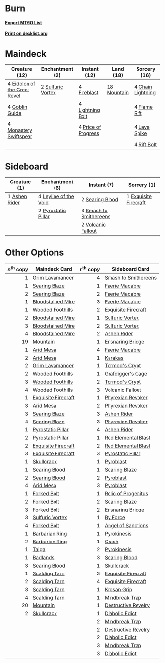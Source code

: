 # Burn

#### [Export MTGO List](../collection/Burn/Burn.txt)
#### [Print on decklist.org](http://decklist.org/?deckmain=4%09Chain%20Lightning%0A4%09Eidolon%20of%20the%20Great%20Revel%0A4%09Fireblast%0A4%09Flame%20Rift%0A4%09Goblin%20Guide%0A4%09Lava%20Spike%0A4%09Lightning%20Bolt%0A4%09Monastery%20Swiftspear%0A18%09Mountain%0A4%09Price%20of%20Progress%0A4%09Rift%20Bolt%0A2%09Sulfuric%20Vortex&deckside=1%09Ashen%20Rider%0A1%09Exquisite%20Firecraft%0A4%09Leyline%20of%20the%20Void%0A2%09Pyrostatic%20Pillar%0A2%09Searing%20Blood%0A3%09Smash%20to%20Smithereens%0A2%09Volcanic%20Fallout)
# Maindeck

|                                             Creature (12)                                             |                                      Enchantment (2)                                       |                                         Instant (12)                                         |                                      Land (18)                                       |                                        Sorcery (16)                                        |
|-------------------------------------------------------------------------------------------------------|--------------------------------------------------------------------------------------------|----------------------------------------------------------------------------------------------|--------------------------------------------------------------------------------------|--------------------------------------------------------------------------------------------|
|4 [Eidolon of the Great Revel](http://gatherer.wizards.com/Pages/Card/Details.aspx?multiverseid=442117)|2 [Sulfuric Vortex](http://gatherer.wizards.com/Pages/Card/Details.aspx?multiverseid=383117)|4 [Fireblast](http://gatherer.wizards.com/Pages/Card/Details.aspx?multiverseid=234736)        |18 [Mountain](http://gatherer.wizards.com/Pages/Card/Details.aspx?multiverseid=439604)|4 [Chain Lightning](http://gatherer.wizards.com/Pages/Card/Details.aspx?multiverseid=217977)|
|4 [Goblin Guide](http://gatherer.wizards.com/Pages/Card/Details.aspx?multiverseid=425921)              |                                                                                            |4 [Lightning Bolt](http://gatherer.wizards.com/Pages/Card/Details.aspx?multiverseid=234704)   |                                                                                      |4 [Flame Rift](http://gatherer.wizards.com/Pages/Card/Details.aspx?multiverseid=22290)      |
|4 [Monastery Swiftspear](http://gatherer.wizards.com/Pages/Card/Details.aspx?multiverseid=438706)      |                                                                                            |4 [Price of Progress](http://gatherer.wizards.com/Pages/Card/Details.aspx?multiverseid=234714)|                                                                                      |4 [Lava Spike](http://gatherer.wizards.com/Pages/Card/Details.aspx?multiverseid=370409)     |
|                                                                                                       |                                                                                            |                                                                                              |                                                                                      |4 [Rift Bolt](http://gatherer.wizards.com/Pages/Card/Details.aspx?multiverseid=370469)      |


# Sideboard

|                                      Creature (1)                                      |                                        Enchantment (6)                                         |                                           Instant (7)                                           |                                          Sorcery (1)                                           |
|----------------------------------------------------------------------------------------|------------------------------------------------------------------------------------------------|-------------------------------------------------------------------------------------------------|------------------------------------------------------------------------------------------------|
|1 [Ashen Rider](http://gatherer.wizards.com/Pages/Card/Details.aspx?multiverseid=373689)|4 [Leyline of the Void](http://gatherer.wizards.com/Pages/Card/Details.aspx?multiverseid=205013)|2 [Searing Blood](http://gatherer.wizards.com/Pages/Card/Details.aspx?multiverseid=378483)       |1 [Exquisite Firecraft](http://gatherer.wizards.com/Pages/Card/Details.aspx?multiverseid=398513)|
|                                                                                        |2 [Pyrostatic Pillar](http://gatherer.wizards.com/Pages/Card/Details.aspx?multiverseid=44290)   |3 [Smash to Smithereens](http://gatherer.wizards.com/Pages/Card/Details.aspx?multiverseid=397795)|                                                                                                |
|                                                                                        |                                                                                                |2 [Volcanic Fallout](http://gatherer.wizards.com/Pages/Card/Details.aspx?multiverseid=382401)    |                                                                                                |


# Other Options

|*n*<sup>th</sup> copy|                                        Maindeck Card                                         |*n*<sup>th</sup> copy|                                        Sideboard Card                                         |
|--------------------:|----------------------------------------------------------------------------------------------|--------------------:|-----------------------------------------------------------------------------------------------|
|                    1|[Grim Lavamancer](http://gatherer.wizards.com/Pages/Card/Details.aspx?multiverseid=234706)    |                    4|[Smash to Smithereens](http://gatherer.wizards.com/Pages/Card/Details.aspx?multiverseid=397795)|
|                    1|[Searing Blaze](http://gatherer.wizards.com/Pages/Card/Details.aspx?multiverseid=270873)      |                    1|[Faerie Macabre](http://gatherer.wizards.com/Pages/Card/Details.aspx?multiverseid=370410)      |
|                    2|[Searing Blaze](http://gatherer.wizards.com/Pages/Card/Details.aspx?multiverseid=270873)      |                    2|[Faerie Macabre](http://gatherer.wizards.com/Pages/Card/Details.aspx?multiverseid=370410)      |
|                    1|[Bloodstained Mire](http://gatherer.wizards.com/Pages/Card/Details.aspx?multiverseid=405094)  |                    3|[Faerie Macabre](http://gatherer.wizards.com/Pages/Card/Details.aspx?multiverseid=370410)      |
|                    1|[Wooded Foothills](http://gatherer.wizards.com/Pages/Card/Details.aspx?multiverseid=405116)   |                    2|[Exquisite Firecraft](http://gatherer.wizards.com/Pages/Card/Details.aspx?multiverseid=398513) |
|                    2|[Bloodstained Mire](http://gatherer.wizards.com/Pages/Card/Details.aspx?multiverseid=405094)  |                    1|[Sulfuric Vortex](http://gatherer.wizards.com/Pages/Card/Details.aspx?multiverseid=383117)     |
|                    3|[Bloodstained Mire](http://gatherer.wizards.com/Pages/Card/Details.aspx?multiverseid=405094)  |                    2|[Sulfuric Vortex](http://gatherer.wizards.com/Pages/Card/Details.aspx?multiverseid=383117)     |
|                    4|[Bloodstained Mire](http://gatherer.wizards.com/Pages/Card/Details.aspx?multiverseid=405094)  |                    2|[Ashen Rider](http://gatherer.wizards.com/Pages/Card/Details.aspx?multiverseid=373689)         |
|                   19|[Mountain](http://gatherer.wizards.com/Pages/Card/Details.aspx?multiverseid=439604)           |                    1|[Ensnaring Bridge](http://gatherer.wizards.com/Pages/Card/Details.aspx?multiverseid=442213)    |
|                    1|[Arid Mesa](http://gatherer.wizards.com/Pages/Card/Details.aspx?multiverseid=426054)          |                    4|[Faerie Macabre](http://gatherer.wizards.com/Pages/Card/Details.aspx?multiverseid=370410)      |
|                    2|[Arid Mesa](http://gatherer.wizards.com/Pages/Card/Details.aspx?multiverseid=426054)          |                    1|[Karakas](http://gatherer.wizards.com/Pages/Card/Details.aspx?multiverseid=201198)             |
|                    2|[Grim Lavamancer](http://gatherer.wizards.com/Pages/Card/Details.aspx?multiverseid=234706)    |                    1|[Tormod's Crypt](http://gatherer.wizards.com/Pages/Card/Details.aspx?multiverseid=389723)      |
|                    2|[Wooded Foothills](http://gatherer.wizards.com/Pages/Card/Details.aspx?multiverseid=405116)   |                    1|[Grafdigger's Cage](http://gatherer.wizards.com/Pages/Card/Details.aspx?multiverseid=426046)   |
|                    3|[Wooded Foothills](http://gatherer.wizards.com/Pages/Card/Details.aspx?multiverseid=405116)   |                    2|[Tormod's Crypt](http://gatherer.wizards.com/Pages/Card/Details.aspx?multiverseid=389723)      |
|                    4|[Wooded Foothills](http://gatherer.wizards.com/Pages/Card/Details.aspx?multiverseid=405116)   |                    3|[Volcanic Fallout](http://gatherer.wizards.com/Pages/Card/Details.aspx?multiverseid=382401)    |
|                    1|[Exquisite Firecraft](http://gatherer.wizards.com/Pages/Card/Details.aspx?multiverseid=398513)|                    1|[Phyrexian Revoker](http://gatherer.wizards.com/Pages/Card/Details.aspx?multiverseid=220589)   |
|                    3|[Arid Mesa](http://gatherer.wizards.com/Pages/Card/Details.aspx?multiverseid=426054)          |                    2|[Phyrexian Revoker](http://gatherer.wizards.com/Pages/Card/Details.aspx?multiverseid=220589)   |
|                    3|[Searing Blaze](http://gatherer.wizards.com/Pages/Card/Details.aspx?multiverseid=270873)      |                    3|[Ashen Rider](http://gatherer.wizards.com/Pages/Card/Details.aspx?multiverseid=373689)         |
|                    4|[Searing Blaze](http://gatherer.wizards.com/Pages/Card/Details.aspx?multiverseid=270873)      |                    3|[Phyrexian Revoker](http://gatherer.wizards.com/Pages/Card/Details.aspx?multiverseid=220589)   |
|                    1|[Pyrostatic Pillar](http://gatherer.wizards.com/Pages/Card/Details.aspx?multiverseid=44290)   |                    4|[Ashen Rider](http://gatherer.wizards.com/Pages/Card/Details.aspx?multiverseid=373689)         |
|                    2|[Pyrostatic Pillar](http://gatherer.wizards.com/Pages/Card/Details.aspx?multiverseid=44290)   |                    1|[Red Elemental Blast](http://gatherer.wizards.com/Pages/Card/Details.aspx?multiverseid=202447) |
|                    2|[Exquisite Firecraft](http://gatherer.wizards.com/Pages/Card/Details.aspx?multiverseid=398513)|                    2|[Red Elemental Blast](http://gatherer.wizards.com/Pages/Card/Details.aspx?multiverseid=202447) |
|                    3|[Exquisite Firecraft](http://gatherer.wizards.com/Pages/Card/Details.aspx?multiverseid=398513)|                    3|[Pyrostatic Pillar](http://gatherer.wizards.com/Pages/Card/Details.aspx?multiverseid=44290)    |
|                    1|[Skullcrack](http://gatherer.wizards.com/Pages/Card/Details.aspx?multiverseid=366238)         |                    1|[Pyroblast](http://gatherer.wizards.com/Pages/Card/Details.aspx?multiverseid=159243)           |
|                    1|[Searing Blood](http://gatherer.wizards.com/Pages/Card/Details.aspx?multiverseid=378483)      |                    1|[Searing Blaze](http://gatherer.wizards.com/Pages/Card/Details.aspx?multiverseid=270873)       |
|                    2|[Searing Blood](http://gatherer.wizards.com/Pages/Card/Details.aspx?multiverseid=378483)      |                    2|[Pyroblast](http://gatherer.wizards.com/Pages/Card/Details.aspx?multiverseid=159243)           |
|                    4|[Arid Mesa](http://gatherer.wizards.com/Pages/Card/Details.aspx?multiverseid=426054)          |                    3|[Pyroblast](http://gatherer.wizards.com/Pages/Card/Details.aspx?multiverseid=159243)           |
|                    1|[Forked Bolt](http://gatherer.wizards.com/Pages/Card/Details.aspx?multiverseid=401702)        |                    1|[Relic of Progenitus](http://gatherer.wizards.com/Pages/Card/Details.aspx?multiverseid=205326) |
|                    2|[Forked Bolt](http://gatherer.wizards.com/Pages/Card/Details.aspx?multiverseid=401702)        |                    2|[Searing Blaze](http://gatherer.wizards.com/Pages/Card/Details.aspx?multiverseid=270873)       |
|                    3|[Forked Bolt](http://gatherer.wizards.com/Pages/Card/Details.aspx?multiverseid=401702)        |                    2|[Ensnaring Bridge](http://gatherer.wizards.com/Pages/Card/Details.aspx?multiverseid=442213)    |
|                    3|[Sulfuric Vortex](http://gatherer.wizards.com/Pages/Card/Details.aspx?multiverseid=383117)    |                    1|[By Force](http://gatherer.wizards.com/Pages/Card/Details.aspx?multiverseid=426825)            |
|                    4|[Forked Bolt](http://gatherer.wizards.com/Pages/Card/Details.aspx?multiverseid=401702)        |                    1|[Angel of Sanctions](http://gatherer.wizards.com/Pages/Card/Details.aspx?multiverseid=426703)  |
|                    1|[Barbarian Ring](http://gatherer.wizards.com/Pages/Card/Details.aspx?multiverseid=234737)     |                    1|[Pyrokinesis](http://gatherer.wizards.com/Pages/Card/Details.aspx?multiverseid=184763)         |
|                    2|[Barbarian Ring](http://gatherer.wizards.com/Pages/Card/Details.aspx?multiverseid=234737)     |                    1|[Crash](http://gatherer.wizards.com/Pages/Card/Details.aspx?multiverseid=19616)                |
|                    1|[Taiga](http://gatherer.wizards.com/Pages/Card/Details.aspx?multiverseid=383122)              |                    2|[Pyrokinesis](http://gatherer.wizards.com/Pages/Card/Details.aspx?multiverseid=184763)         |
|                    1|[Badlands](http://gatherer.wizards.com/Pages/Card/Details.aspx?multiverseid=382852)           |                    3|[Searing Blood](http://gatherer.wizards.com/Pages/Card/Details.aspx?multiverseid=378483)       |
|                    3|[Searing Blood](http://gatherer.wizards.com/Pages/Card/Details.aspx?multiverseid=378483)      |                    1|[Skullcrack](http://gatherer.wizards.com/Pages/Card/Details.aspx?multiverseid=366238)          |
|                    1|[Scalding Tarn](http://gatherer.wizards.com/Pages/Card/Details.aspx?multiverseid=426069)      |                    3|[Exquisite Firecraft](http://gatherer.wizards.com/Pages/Card/Details.aspx?multiverseid=398513) |
|                    2|[Scalding Tarn](http://gatherer.wizards.com/Pages/Card/Details.aspx?multiverseid=426069)      |                    4|[Exquisite Firecraft](http://gatherer.wizards.com/Pages/Card/Details.aspx?multiverseid=398513) |
|                    3|[Scalding Tarn](http://gatherer.wizards.com/Pages/Card/Details.aspx?multiverseid=426069)      |                    1|[Krosan Grip](http://gatherer.wizards.com/Pages/Card/Details.aspx?multiverseid=370557)         |
|                    4|[Scalding Tarn](http://gatherer.wizards.com/Pages/Card/Details.aspx?multiverseid=426069)      |                    1|[Mindbreak Trap](http://gatherer.wizards.com/Pages/Card/Details.aspx?multiverseid=197532)      |
|                   20|[Mountain](http://gatherer.wizards.com/Pages/Card/Details.aspx?multiverseid=439604)           |                    1|[Destructive Revelry](http://gatherer.wizards.com/Pages/Card/Details.aspx?multiverseid=373351) |
|                    2|[Skullcrack](http://gatherer.wizards.com/Pages/Card/Details.aspx?multiverseid=366238)         |                    1|[Diabolic Edict](http://gatherer.wizards.com/Pages/Card/Details.aspx?multiverseid=442074)      |
|                     |                                                                                              |                    2|[Mindbreak Trap](http://gatherer.wizards.com/Pages/Card/Details.aspx?multiverseid=197532)      |
|                     |                                                                                              |                    2|[Destructive Revelry](http://gatherer.wizards.com/Pages/Card/Details.aspx?multiverseid=373351) |
|                     |                                                                                              |                    2|[Diabolic Edict](http://gatherer.wizards.com/Pages/Card/Details.aspx?multiverseid=442074)      |
|                     |                                                                                              |                    3|[Mindbreak Trap](http://gatherer.wizards.com/Pages/Card/Details.aspx?multiverseid=197532)      |
|                     |                                                                                              |                    3|[Diabolic Edict](http://gatherer.wizards.com/Pages/Card/Details.aspx?multiverseid=442074)      |

